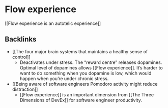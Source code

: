 # Flow experience
[[Flow experience is an autotelic experience]]

## Backlinks
* [[The four major brain systems that maintains a healthy sense of control]]
	* Deactivates under stress. The “reward centre” releases dopamines. Optimal level of dopamines allows [[Flow experience]]. It’s harder to want to do something when you dopamine is low, which would happen when you’re under chronic stress.
* [[Being aware of software engineers Pomodoro activity might reduce distraction]]
	* [[Flow experience]] is an important dimension from [[The Three Dimensions of DevEx]] for software engineer productivity.

<!-- #evergreen -->

<!-- {BearID:D641E8DA-31A0-4167-A2AB-2C465A89EEC1-93819-00005A5D07FB87CE} -->
